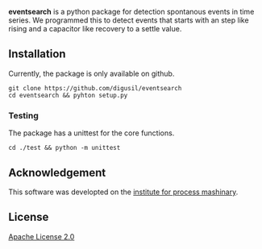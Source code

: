 **eventsearch** is a python package for detection spontanous events in time series. We programmed this to detect events that starts with an step like rising and a capacitor like recovery to a settle value. 

## Installation
Currently, the package is only available on github.
```shell
git clone https://github.com/digusil/eventsearch
cd eventsearch && pyhton setup.py
```

### Testing
The package has a unittest for the core functions.
```shell
cd ./test && python -m unittest
```

## Acknowledgement
This software was developted on the [institute for process mashinary](https://www.ipat.tf.fau.eu).

## License
[Apache License 2.0](LICENSE.txt)